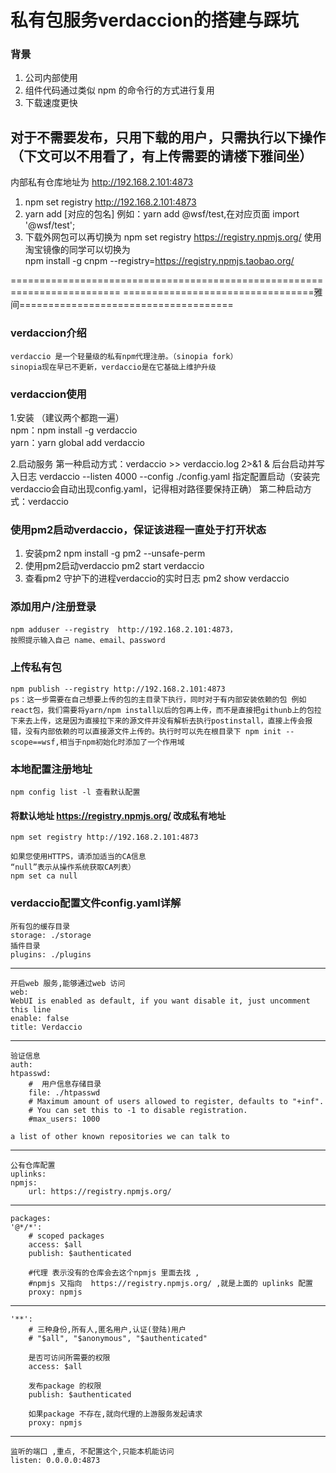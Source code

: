 # 私有包服务verdaccion的搭建与踩坑

### 背景
1. 公司内部使用
2. 组件代码通过类似 npm 的命令行的方式进行复用
3. 下载速度更快

## 对于不需要发布，只用下载的用户，只需执行以下操作（下文可以不用看了，有上传需要的请楼下雅间坐）
内部私有仓库地址为 http://192.168.2.101:4873
1. npm set registry http://192.168.2.101:4873
2. yarn add [对应的包名]    例如：yarn add @wsf/test,在对应页面 import '@wsf/test';
3. 下载外网包可以再切换为 npm set registry https://registry.npmjs.org/
    使用淘宝镜像的同学可以切换为 <br />
    npm install -g cnpm --registry=https://registry.npmjs.taobao.org/



=========================================================================
=================================雅间=====================================





### verdaccion介绍
    verdaccio 是一个轻量级的私有npm代理注册。（sinopia fork）
    sinopia现在早已不更新，verdaccio是在它基础上维护升级

### verdaccion使用
1.安装 （建议两个都跑一遍）<br />
    npm：npm install -g verdaccio <br />
    yarn：yarn global add verdaccio
    
2.启动服务
    第一种启动方式：verdaccio >> verdaccio.log 2>&1 &     后台启动并写入日志
        verdaccio --listen 4000 --config ./config.yaml    指定配置启动（安装完verdaccio会自动出现config.yaml，记得相对路径要保持正确）
    第二种启动方式：verdaccio

### 使用pm2启动verdaccio，保证该进程一直处于打开状态
1. 安装pm2      npm install -g pm2 --unsafe-perm
2. 使用pm2启动verdaccio   pm2 start verdaccio
3. 查看pm2 守护下的进程verdaccio的实时日志   pm2 show verdaccio 



### 添加用户/注册登录

    npm adduser --registry  http://192.168.2.101:4873，
    按照提示输入自己 name、email、password

### 上传私有包
    npm publish --registry http://192.168.2.101:4873
    ps：这一步需要在自己想要上传的包的主目录下执行，同时对于有内部安装依赖的包 例如react包，我们需要将yarn/npm install以后的包再上传，而不是直接把githunb上的包拉下来去上传，这是因为直接拉下来的源文件并没有解析去执行postinstall，直接上传会报错，没有内部依赖的可以直接源文件上传的。执行时可以先在根目录下 npm init --scope==wsf,相当于npm初始化时添加了一个作用域

### 本地配置注册地址
    npm config list -l 查看默认配置
    
#### 将默认地址 https://registry.npmjs.org/ 改成私有地址
    npm set registry http://192.168.2.101:4873

    如果您使用HTTPS，请添加适当的CA信息
    “null”表示从操作系统获取CA列表）
    npm set ca null
    
### verdaccio配置文件config.yaml详解

    所有包的缓存目录
    storage: ./storage
    插件目录
    plugins: ./plugins

--------------------------------------------
    开启web 服务,能够通过web 访问
    web:
    WebUI is enabled as default, if you want disable it, just uncomment this line
    enable: false
    title: Verdaccio
--------------------------------------------
    验证信息
    auth:
    htpasswd:
        #  用户信息存储目录
        file: ./htpasswd
        # Maximum amount of users allowed to register, defaults to "+inf".
        # You can set this to -1 to disable registration.
        #max_users: 1000

    a list of other known repositories we can talk to
---------------------------------------------
    公有仓库配置
    uplinks:
    npmjs:
        url: https://registry.npmjs.org/
-------------------------------------------
    packages:
    '@*/*':
        # scoped packages
        access: $all
        publish: $authenticated

        #代理 表示没有的仓库会去这个npmjs 里面去找 ,
        #npmjs 又指向  https://registry.npmjs.org/ ,就是上面的 uplinks 配置
        proxy: npmjs
-------------------------------------------
    '**':
        # 三种身份,所有人,匿名用户,认证(登陆)用户
        # "$all", "$anonymous", "$authenticated"

        是否可访问所需要的权限
        access: $all

        发布package 的权限
        publish: $authenticated

        如果package 不存在,就向代理的上游服务发起请求
        proxy: npmjs

-------------------------------------------
    监听的端口 ,重点, 不配置这个,只能本机能访问
    listen: 0.0.0.0:4873


